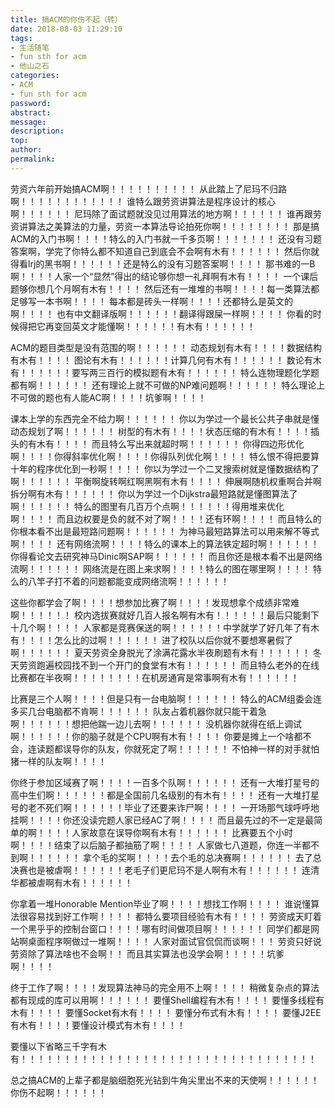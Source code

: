```yaml
---
title: 搞ACM的你伤不起（转）
date: 2018-08-03 11:29:10
tags:
- 生活随笔
- fun sth for acm
- 他山之石
categories:
- ACM
- fun sth for acm
password:
abstract:
message:
description:
top:
author:
permalink:
---
```


劳资六年前开始搞ACM啊！！！！！！！！！！ 
从此踏上了尼玛不归路啊！！！！！！！！！！！！ 
谁特么跟劳资讲算法是程序设计的核心啊！！！！！！ 
尼玛除了面试题就没见过用算法的地方啊！！！！！！ 
谁再跟劳资讲算法之美算法的力量，劳资一本算法导论拍死你啊！！！！！！！！ 
那是搞ACM的入门书啊！！！！特么的入门书就一千多页啊！！！！！！！ 
还没有习题答案啊，学完了你特么都不知道自己到底会不会啊有木有！！！！！！ 
然后你就得看lrj的黑书啊！！！！！！还是特么的没有习题答案啊！！！！ 
那书难的一B啊！！！！人家一个“显然”得出的结论够你想一礼拜啊有木有！！！！ 
一个课后题够你想几个月啊有木有！！！！ 
然后还有一堆堆的书啊！！！！每一类算法都足够写一本书啊！！！！ 
每本都是砖头一样啊！！！！还都特么是英文的啊！！！！ 
也有中文翻译版啊！！！！！！翻译得跟屎一样啊！！！！ 
你看的时候得把它再变回英文才能懂啊！！！！！！有木有！！！！！！

ACM的题目类型是没有范围的啊！！！！！！ 
动态规划有木有！！！！数据结构有木有！！！！ 
图论有木有！！！！！！计算几何有木有！！！！！！ 
数论有木有！！！！！！要写两三百行的模拟题有木有！！！！！！ 
特么连物理题化学题都有啊！！！！！！ 
还有理论上就不可做的NP难问题啊！！！！！！ 
特么理论上不可做的题也有人能AC啊！！！！坑爹啊！！！！

课本上学的东西完全不给力啊！！！！！！ 
你以为学过一个最长公共子串就是懂动态规划了啊！！！！！！ 
树型的有木有！！！！状态压缩的有木有！！！！插头的有木有！！！！ 
而且特么写出来就超时啊！！！！！！ 
你得四边形优化啊！！！！你得斜率优化啊！！！！你得队列优化啊！！！！ 
特么恨不得把要算十年的程序优化到一秒啊！！！！ 
你以为学过一个二叉搜索树就是懂数据结构了啊！！！！！！ 
平衡啊旋转啊红啊黑啊有木有！！！！ 
伸展啊随机权重啊合并啊拆分啊有木有！！！！！！ 
你以为学过一个Dijkstra最短路就是懂图算法了啊！！！！！！ 
特么的图里有几百万个点啊！！！！！！得用堆来优化啊！！！！ 
而且边权要是负的就不对了啊！！！！还有环啊！！！！ 
而且特么的你根本看不出是最短路问题啊！！！！！！ 
为神马最短路算法可以用来解不等式啊！！！！ 
还有网络流啊！！！！特么的课本上的算法铁定超时啊！！！！！！ 
你得看论文去研究神马Dinic啊SAP啊！！！！！！ 
而且你还是根本看不出是网络流啊！！！！！！ 
网络流是在图上来求啊！！！！特么的图在哪里啊！！！！ 
特么的八竿子打不着的问题都能变成网络流啊！！！！！！

这些你都学会了啊！！！！想参加比赛了啊！！！！发现想拿个成绩非常难啊！！！！！！ 
校内选拔赛就好几百人报名啊有木有！！！！！！最后只能剩下十几个啊！！！！ 
人家都是竞赛保送的啊！！！！！！中学就学了好几年了有木有！！！！怎么比的过啊！！！！！！ 
进了校队以后你就不要想寒暑假了啊！！！！！！ 
夏天劳资全身脱光了涂满花露水半夜刷题有木有！！！！！！ 
冬天劳资跑遍校园找不到一个开门的食堂有木有！！！！！！ 
而且特么老外的在线比赛都在半夜啊！！！！！！！！在机房通宵是常事啊有木有！！！！！！

比赛是三个人啊！！！！但是只有一台电脑啊！！！！！！ 
特么的ACM组委会连多买几台电脑都不肯啊！！！！！！ 
队友占着机器你就只能干着急啊！！！！！！想把他踹一边儿去啊！！！！！！ 
没机器你就得在纸上调试啊！！！！！！你的脑子就是个CPU啊有木有！！！！ 
你要是摊上一个啥都不会，连读题都误导你的队友，你就死定了啊！！！！！！ 
不怕神一样的对手就怕猪一样的队友啊！！！！

你终于参加区域赛了啊！！！！一百多个队啊！！！！！！ 
还有一大堆打星号的高中生们啊！！！！！！都是全国前几名级别的有木有！！！！ 
还有一大堆打星号的老不死们啊！！！！！！毕业了还要来诈尸啊！！！！ 
一开场那气球呼呼地挂啊！！！！你还没读完题人家已经AC了啊！！！！ 
而且最先过的不一定是最简单的啊！！！！人家故意在误导你啊有木有！！！！！！ 
比赛要五个小时啊！！！！结束了以后脑子都抽筋了啊！！！！ 
人家做七八道题，你连一半都不到啊！！！！！！ 
拿个毛的奖啊！！！！去个毛的总决赛啊！！！！！！ 
去了总决赛也是被虐啊！！！！！！老毛子们更尼玛不是人啊有木有！！！！！！ 
连清华都被虐啊有木有！！！！！！

你拿着一堆Honorable Mention毕业了啊！！！！想找工作啊！！！！ 
谁说懂算法很容易找到好工作啊！！！！ 
都特么要项目经验有木有！！！！ 
劳资成天盯着一个黑乎乎的控制台窗口！！！！哪有时间做项目啊！！！！！！ 
同学们都是网站啊桌面程序啊做过一堆啊！！！！ 
人家对面试官侃侃而谈啊！！！ 
劳资只好说劳资除了算法啥也不会啊！！ 
而且其实算法也没学会啊！！！！！坑爹啊！！！！

终于工作了啊！！！！发现算法神马的完全用不上啊！！！！ 
稍微复杂点的算法都有现成的库可以用啊！！！！！！ 
要懂Shell编程有木有！！！！ 
要懂多线程有木有！！！！ 
要懂Socket有木有！！！！ 
要懂分布式有木有！！！！ 
要懂J2EE有木有！！！！要懂设计模式有木有！！！！

要懂以下省略三千字有木有！！！！！！！！！！！！！！！！！！！！！！！！！！！！！！！！！！

总之搞ACM的上辈子都是脑细胞死光钻到牛角尖里出不来的天使啊！！！！！！你伤不起啊！！！！！！
